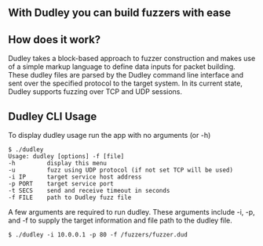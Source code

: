 ## With Dudley you can build fuzzers with ease

## How does it work?
Dudley takes a block-based approach to fuzzer construction and makes use of a 
simple markup language to define data inputs for packet building. These dudley 
files are parsed by the Dudley command line interface and sent over the 
specified protocol to the target system. In its current state, Dudley supports 
fuzzing over TCP and UDP sessions.

## Dudley CLI Usage

To display dudley usage run the app with no arguments (or -h)
```
$ ./dudley 
Usage: dudley [options] -f [file]
-h         display this menu
-u         fuzz using UDP protocol (if not set TCP will be used)
-i IP      target service host address
-p PORT    target service port
-t SECS    send and receive timeout in seconds
-f FILE    path to Dudley fuzz file

```

A few arguments are required to run dudley. These arguments include -i, -p, and 
-f to supply the target information and file path to the dudley file.
```
$ ./dudley -i 10.0.0.1 -p 80 -f /fuzzers/fuzzer.dud
```
